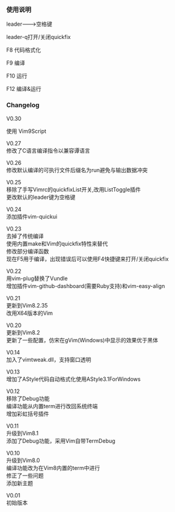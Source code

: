 ### 使用说明
leader--->空格键

leader-q打开/关闭quickfix

F8 代码格式化

F9 编译

F10 运行

F12 编译&运行  

### Changelog

V0.30

使用 Vim9Script

V0.27  
修改了C语言编译指令以兼容谭语言  
  
V0.26  
修改默认编译的可执行文件后缀名为run避免与输出数据冲突  
  
V0.25  
移除了手写Vimrc的quickfixList开关,改用ListToggle插件  
更改默认的leader键为空格键  
  
V0.24  
添加插件vim-quickui  
  
V0.23  
去掉了传统编译  
使用内置make和Vim的quickfix特性来替代  
修改部分编译函数  
现在F5用于编译，出现错误后可以使用F4快捷键来打开/关闭quickfix  
  
V0.22  
用vim-plug替换了Vundle  
增加插件vim-github-dashboard(需要Ruby支持)和vim-easy-align  
  
V0.21  
更新到Vim8.2.35  
改用X64版本的Vim  
  
V0.20  
更新到Vim8.2  
更新了一些配置，仿宋在gVim(Windows)中显示的效果优于黑体  
  
V0.14  
加入了vimtweak.dll，支持窗口透明  
  
V0.13  
增加了AStyle代码自动格式化使用AStyle3.1ForWindows  
  
V0.12  
移除了Debug功能  
编译功能从内置term进行改回系统终端  
增加彩虹括号插件  
  
V0.11  
升级到Vim8.1  
添加了Debug功能，采用Vim自带TermDebug  
  
V0.10  
升级到Vim8.0  
编译功能改为在Vim8内置的term中进行  
修正了一些问题  
添加新主题  
  
V0.01  
初始版本  
